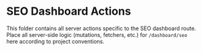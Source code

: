 # SEO Dashboard Actions

This folder contains all server actions specific to the SEO dashboard route. Place all server-side logic (mutations, fetchers, etc.) for `/dashboard/seo` here according to project conventions.
